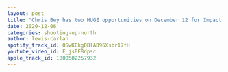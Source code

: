 ```yaml
---
layout: post
title: "Chris Bey has two HUGE opportunities on December 12 for Impact Wrestling and NJPW!"
date: 2020-12-06
categories: shooting-up-north
author: lewis-carlan
spotify_track_id: 0SwKEkgOBlAB96Xsbr17fH
youtube_video_id: F_jsBF8dpsc
apple_track_id: 1000502257932
---
```

